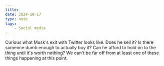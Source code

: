 ```yaml
---
title:
date: 2024-10-17
type: note
tags:
    - Social media
---
```


Curious what Musk's exit with Twitter looks like. Does he sell it? Is there someone dumb enough to actually buy it? Can he afford to hold on to the thing until it's worth nothing? We can't be far off from at least one of these things happening at this point.
